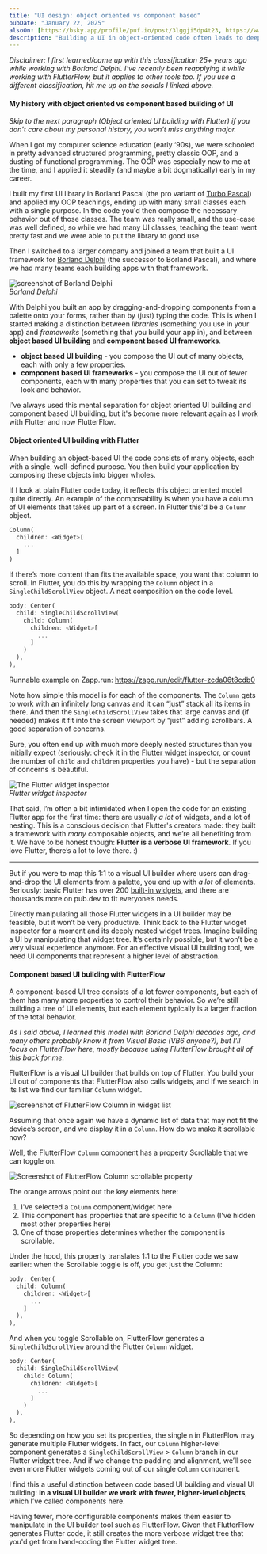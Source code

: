 ```yaml
---
title: "UI design: object oriented vs component based"
pubDate: "January 22, 2025"
alsoOn: [https://bsky.app/profile/puf.io/post/3lggji5dp4t23, https://www.threads.net/@frankpuf/post/DFLaefmM_Yh, https://x.com/puf/status/1882497117840630044, https://c.im/@puf/113879107093629005, https://www.linkedin.com/posts/puf_httpspufiopostscomponent-based-vs-object-based-ui-design-activity-7288262961742168065-kObq/, https://bsky.app/profile/did:plc:r5shvvsyaq3kfatc3novwud6/post/3lhcqrlpfvs2o, https://www.linkedin.com/posts/puf_we-have-to-be-honest-flutter-is-a-verbose-activity-7292330961357152256-2XWg?utm_source=share&utm_medium=member_desktop]
description: "Building a UI in object-oriented code often leads to deeply nested object structures, where each object has a single responsibility. Building a UI in a visual component-based builder typically leads to shallower structures with fewer objects, whose behavior is controlled by properties."
---
```


*Disclaimer: I first learned/came up with this classification 25+ years ago while working with Borland Delphi. I’ve recently been reapplying it while working with FlutterFlow, but it applies to other tools too. If you use a different classification, hit me up on the socials I linked above.*

#### My history with object oriented vs component based building of UI

*Skip to the next paragraph (Object oriented UI building with Flutter) if you don’t care about my personal history, you won’t miss anything major.*

When I got my computer science education (early ‘90s), we were schooled in pretty advanced structured programming, pretty classic OOP, and a dusting of functional programming.  The OOP was especially new to me at the time, and I applied it steadily (and maybe a bit dogmatically) early in my career.

I built my first UI library in Borland Pascal (the pro variant of [Turbo Pascal](https://en.wikipedia.org/wiki/Turbo_Pascal)) and applied my OOP teachings, ending up with many small classes each with a single purpose. In the code you'd then compose the necessary behavior out of those classes. The team was really small, and the use-case was well defined, so while we had many UI classes, teaching the team went pretty fast and we were able to put the library to good use.

Then I switched to a larger company and joined a team that built a UI framework for [Borland Delphi](https://en.wikipedia.org/wiki/Delphi_(software)) (the successor to Borland Pascal), and where we had many teams each building apps with that framework. 

![screenshot of Borland Delphi](https://upload.wikimedia.org/wikipedia/en/4/45/Screenshot_of_Delphi_10.4_IDE_with_VCL_designer_and_Dark_Theme.png)\
*Borland Delphi*

With Delphi  you built an app by dragging-and-dropping components from a palette onto your forms, rather than by (just) typing the code. This is when I started making a distinction between *libraries* (something you use in your app) and *frameworks* (something that you build your app in), and between **object based UI building** and **component based UI frameworks**.

 * **object based UI building** - you compose the UI out of many objects, each with only a few properties.
 * **component based UI frameworks** - you compose the UI out of fewer components, each with many properties that you can set to tweak its look and behavior.

I've always used this mental separation for object oriented UI building and component based UI building, but it's become more relevant again as I work with Flutter and now FlutterFlow.

#### Object oriented UI building with Flutter

When building an object-based UI the code consists of many objects, each with a single, well-defined purpose. You then build your application by composing these objects into bigger wholes.

If I look at plain Flutter code today, it reflects this object oriented model quite directly. An example of the composability is when you have a column of UI elements that takes up part of a screen. In Flutter this'd be a `Column` object.

```dart
Column(
  children: <Widget>[
    ...
  ]
)
```

If there’s more content than fits the available space, you want that column to scroll. In Flutter, you do this by wrapping the `Column` object in a `SingleChildScrollView` object. A neat composition on the code level.
```dart
body: Center(
  child: SingleChildScrollView(
    child: Column(
      children: <Widget>[
        ...
      ]
    )
  ),
),
```
Runnable example on Zapp.run: https://zapp.run/edit/flutter-zcda06t8cdb0 

Note how simple this model is for each of the components. The `Column` gets to work with an infinitely long canvas and it can “just” stack all its items in there. And then the `SingleChildScrollView` takes that large canvas and (if needed) makes it fit into the screen viewport by “just” adding scrollbars. A good separation of concerns.

Sure, you often end up with much more deeply nested structures than you initially expect (seriously: check it in the [Flutter widget inspector](https://docs.flutter.dev/tools/devtools/inspector), or count the number of `child` and `children` properties you have) - but the separation of concerns is beautiful.

![The Flutter widget inspector](https://docs.flutter.dev/assets/images/docs/tools/devtools/inspector_screenshot.png)\
*Flutter widget inspector*

That said, I’m often a bit intimidated when I open the code for an existing Flutter app for the first time: there are usually *a lot* of widgets, and a lot of nesting. This is a conscious decision that Flutter's creators made: they built a framework with *many* composable objects, and we’re all benefiting from it. We have to be honest though: **Flutter is a verbose UI framework**. If you love Flutter, there’s a lot to love there. :)

---

But if you were to map this 1:1 to a visual UI builder where users can drag-and-drop the UI elements from a palette, you end up with *a lot* of elements. Seriously: basic Flutter has over 200 [built-in widgets](https://docs.flutter.dev/reference/widgets), and there are thousands more on pub.dev to fit everyone’s needs.

Directly manipulating all those Flutter widgets in a UI builder may be feasible, but it won’t be very productive. Think back to the Flutter widget inspector for a moment and its deeply nested widget trees. Imagine building a UI by manipulating that widget tree. It’s certainly possible, but it won’t be a very visual experience anymore. For an effective visual UI building tool, we need UI components that represent a higher level of abstraction.

#### Component based UI building with FlutterFlow

A component-based UI tree consists of a lot fewer components, but each of them has many more properties to control their behavior. So we’re still building a tree of UI elements, but each element typically is a larger fraction of the total behavior.

*As I said above, I learned this model with Borland Delphi decades ago, and  many others probably know it from Visual Basic (VB6 anyone?), but I'll focus on FlutterFlow here, mostly because using FlutterFlow brought all of this back for me.*

FlutterFlow is a visual UI builder that builds on top of Flutter. You build your UI out of components that FlutterFlow also calls widgets, and if we search in its list we find our familiar `Column` widget.

![screenshot of FlutterFlow Column in widget list](https://i.imgur.com/BvXdwzt.png)

Assuming that once again we have a dynamic list of data that may not fit the device’s screen, and we display it in a `Column`. How do we make it scrollable now?

Well, the FlutterFlow `Column` component has a property Scrollable that we can toggle on.

![Screenshot of FlutterFlow Column scrollable property](https://i.imgur.com/4nJjXO2.png)

The orange arrows point out the key elements here:

1. I've selected a `Column` component/widget here
2. This component has properties that are specific to a `Column` (I've hidden most other properties here)
3. One of those properties determines whether the component is scrollable.

Under the hood, this property translates 1:1 to the Flutter code we saw earlier: when the Scrollable toggle is off, you get just the Column:

```dart
body: Center(
  child: Column(
    children: <Widget>[
      ...
    ]
  ),
),
```
And when you toggle Scrollable on, FlutterFlow generates a `SingleChildScrollView` around the Flutter `Column` widget.
```dart
body: Center(
  child: SingleChildScrollView(
    child: Column(
      children: <Widget>[
        ...
      ]
    )
  ),
),
```

So depending on how you set its properties, the single `n` in FlutterFlow may generate multiple Flutter widgets. In fact, our `Column` higher-level component generates a `SingleChildScrollView` > `Column` branch in our Flutter widget tree. And if we change the padding and alignment, we’ll see even more Flutter widgets coming out of our single `Column` component.

I find this a useful distinction between code based UI building and visual UI building: **in a visual UI builder we work with fewer, higher-level objects**, which I’ve called components here. 

Having fewer, more configurable components makes them easier to manipulate in the UI builder tool such as FlutterFlow. Given that FlutterFlow generates Flutter code, it still creates the more verbose widget tree that you'd get from hand-coding the Flutter widget tree.